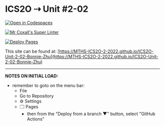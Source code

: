 # ICS2O ⇢ Unit #2-02

[![Open in Codespaces](https://classroom.github.com/assets/launch-codespace-f4981d0f882b2a3f0472912d15f9806d57e124e0fc890972558857b51b24a6f9.svg)](https://classroom.github.com/open-in-codespaces?assignment_repo_id=10440579)

[![Mr Coxall's Super Linter](https://github.com/MTHS-ICS2O-2-2022/ICS2O-Unit-2-02-Bonnie-Zhu/workflows/Mr%20Coxall's%20Super%20Linter/badge.svg)](https://github.com/MTHS-ICS2O-2-2022/ICS2O-Unit-2-02-Bonnie-Zhu/actions)

[![Deploy Pages](https://github.com/MTHS-ICS2O-2-2022/ICS2O-Unit-2-02-Bonnie-Zhu/workflows/Deploy%20Pages/badge.svg)](https://github.com/MTHS-ICS2O-2-2022/ICS2O-Unit-2-02-Bonnie-Zhu/actions)

This site can be found at: [https://MTHS-ICS2O-2-2022.github.io/ICS2O-Unit-2-02-Bonnie-Zhu](https://MTHS-ICS2O-2-2022.github.io/ICS2O-Unit-2-02-Bonnie-Zhu)

---

**NOTES ON INITIAL LOAD:**
- remember to goto on the menu bar:
  - File
  - Go to Repository
  - ⚙ Settings
  - 🗔 Pages
    - then from the "Deploy from a branch ▼" button, select "GitHub Actions"
